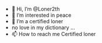- 👋 Hi, I’m @Loner2th
- 👀 I’m interested in peace 
- 🌱 I’m a certified loner 
- no love in my dictionary  ...
- 📫 How to reach me Certified loner 

<!---
Loner2th/Loner2th is a ✨ special ✨ repository because its `README.md` (this file) appears on your GitHub profile.
You can click the Preview link to take a look at your changes.
--->

